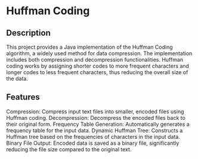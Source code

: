 # Huffman Coding
## Description
This project provides a Java implementation of the Huffman Coding algorithm, a widely used method for data compression. The implementation includes both compression and decompression functionalities. Huffman coding works by assigning shorter codes to more frequent characters and longer codes to less frequent characters, thus reducing the overall size of the data.

## Features
Compression: Compress input text files into smaller, encoded files using Huffman coding.
Decompression: Decompress the encoded files back to their original form.
Frequency Table Generation: Automatically generates a frequency table for the input data.
Dynamic Huffman Tree: Constructs a Huffman tree based on the frequencies of characters in the input data.
Binary File Output: Encoded data is saved as a binary file, significantly reducing the file size compared to the original text.
